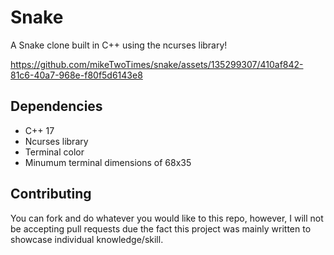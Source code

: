 # Snake
A Snake clone built in C++ using the ncurses library!


https://github.com/mikeTwoTimes/snake/assets/135299307/410af842-81c6-40a7-968e-f80f5d6143e8


## Dependencies
- C++ 17
- Ncurses library
- Terminal color
- Minumum terminal dimensions of 68x35

## Contributing
You can fork and do whatever you would like to this repo, however, I will not be 
accepting pull requests due the fact this project was mainly written to showcase
individual knowledge/skill.
